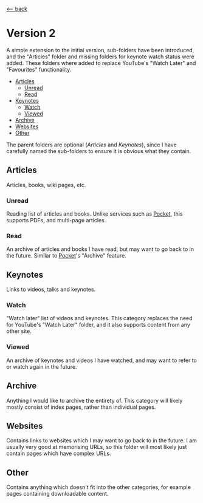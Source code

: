 <title>Bookmarking v2</title>

[\<-- back](../)

# Version 2

A simple extension to the initial version, sub-folders have been introduced,
and the "Articles" folder and missing folders for keynote watch status were
added.  These folders where added to replace YouTube's "Watch Later" and
"Favourites" functionality.

- [Articles](#articles)
  - [Unread](#unread)
  - [Read](#read)
- [Keynotes](#keynotes)
  - [Watch](#watch)
  - [Viewed](#viewed)
- [Archive](#archive)
- [Websites](#websites)
- [Other](#other)

The parent folders are optional (_Articles_ and _Keynotes_), since I have
carefully named the sub-folders to ensure it is obvious what they contain.

## Articles

Articles, books, wiki pages, etc.

### Unread

Reading list of articles and books. Unlike services such as
[Pocket](https://getpocket.com/), this supports PDFs, and multi-page articles.

### Read

An archive of articles and books I have read, but may want to go back to in the
future. Similar to [Pocket](https://getpocket.com/)'s "Archive" feature.

## Keynotes

Links to videos, talks and keynotes.

### Watch

"Watch later" list of videos and keynotes. This category replaces the
need for YouTube's "Watch Later" folder, and it also supports content
from any other site.

### Viewed

An archive of keynotes and videos I have watched, and may want to
refer to or watch again in the future.

## Archive

Anything I would like to archive the entirety of. This category will
likely mostly consist of index pages, rather than individual pages.

## Websites

Contains links to websites which I may want to go back to in the
future. I am usually very good at memorising URLs, so this folder will
most likely just contain pages which have complex URLs.

## Other

Contains anything which doesn't fit into the other categories, for
example pages containing downloadable content.

